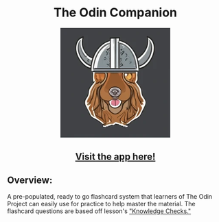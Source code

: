<h1 align="center">The Odin Companion</h1>

<p align="center">
    <img src="./public/magni.png" alt="Magni Image">
</p>

<h2 align="center">
    <a href="the-odin-companion.vercel.app">Visit the app here!</a>
</h2>

## Overview:

A pre-populated, ready to go flashcard system that learners of The Odin Project can easily use for practice to help master the material. The flashcard questions are based off lesson's ["Knowledge Checks."](https://www.theodinproject.com/lessons/node-path-javascript-objects-and-object-constructors#knowledge-check)
